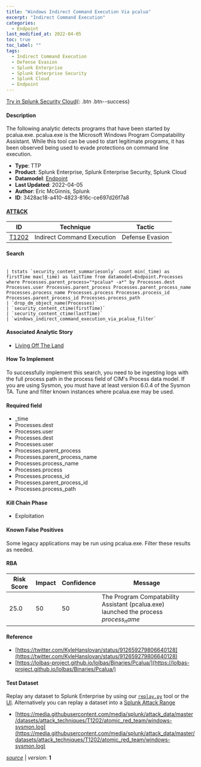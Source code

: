 ```yaml
---
title: "Windows Indirect Command Execution Via pcalua"
excerpt: "Indirect Command Execution"
categories:
  - Endpoint
last_modified_at: 2022-04-05
toc: true
toc_label: ""
tags:
  - Indirect Command Execution
  - Defense Evasion
  - Splunk Enterprise
  - Splunk Enterprise Security
  - Splunk Cloud
  - Endpoint
---
```




[Try in Splunk Security Cloud](https://www.splunk.com/en_us/cyber-security.html){: .btn .btn--success}

#### Description

The following analytic detects programs that have been started by pcalua.exe. pcalua.exe is the Microsoft Windows Program Compatability Assistant.  While this tool can be used to start legitimate programs, it has been observed being used to evade protections on command line execution.

- **Type**: TTP
- **Product**: Splunk Enterprise, Splunk Enterprise Security, Splunk Cloud
- **Datamodel**: [Endpoint](https://docs.splunk.com/Documentation/CIM/latest/User/Endpoint)
- **Last Updated**: 2022-04-05
- **Author**: Eric McGinnis, Splunk
- **ID**: 3428ac18-a410-4823-816c-ce697d26f7a8


#### [ATT&CK](https://attack.mitre.org/)

| ID          | Technique   | Tactic         |
| ----------- | ----------- |--------------- |
| [T1202](https://attack.mitre.org/techniques/T1202/) | Indirect Command Execution | Defense Evasion |

#### Search

```

| tstats `security_content_summariesonly` count min(_time) as firstTime max(_time) as lastTime from datamodel=Endpoint.Processes where Processes.parent_process="*pcalua* -a*" by Processes.dest Processes.user Processes.parent_process Processes.parent_process_name Processes.process_name Processes.process Processes.process_id Processes.parent_process_id Processes.process_path 
| `drop_dm_object_name(Processes)` 
| `security_content_ctime(firstTime)` 
| `security_content_ctime(lastTime)` 
| `windows_indirect_command_execution_via_pcalua_filter`
```

#### Associated Analytic Story
* [Living Off The Land](/stories/living_off_the_land)


#### How To Implement
To successfully implement this search, you need to be ingesting logs with the full process path in the process field of CIM&#39;s Process data model. If you are using Sysmon, you must have at least version 6.0.4 of the Sysmon TA. Tune and filter known instances where pcalua.exe may be used.

#### Required field
* _time
* Processes.dest
* Processes.user
* Processes.dest
* Processes.user
* Processes.parent_process
* Processes.parent_process_name
* Processes.process_name
* Processes.process
* Processes.process_id
* Processes.parent_process_id
* Processes.process_path


#### Kill Chain Phase
* Exploitation


#### Known False Positives
Some legacy applications may be run using pcalua.exe.  Filter these results as needed.


#### RBA

| Risk Score  | Impact      | Confidence   | Message      |
| ----------- | ----------- |--------------|--------------|
| 25.0 | 50 | 50 | The Program Compatability Assistant (pcalua.exe) launched the process $process_name$ |




#### Reference

* [https://twitter.com/KyleHanslovan/status/912659279806640128](https://twitter.com/KyleHanslovan/status/912659279806640128)
* [https://lolbas-project.github.io/lolbas/Binaries/Pcalua/](https://lolbas-project.github.io/lolbas/Binaries/Pcalua/)



#### Test Dataset
Replay any dataset to Splunk Enterprise by using our [`replay.py`](https://github.com/splunk/attack_data#using-replaypy) tool or the [UI](https://github.com/splunk/attack_data#using-ui).
Alternatively you can replay a dataset into a [Splunk Attack Range](https://github.com/splunk/attack_range#replay-dumps-into-attack-range-splunk-server)

* [https://media.githubusercontent.com/media/splunk/attack_data/master/datasets/attack_techniques/T1202/atomic_red_team/windows-sysmon.log](https://media.githubusercontent.com/media/splunk/attack_data/master/datasets/attack_techniques/T1202/atomic_red_team/windows-sysmon.log)



[*source*](https://github.com/splunk/security_content/tree/develop/detections/endpoint/windows_indirect_command_execution_via_pcalua.yml) \| *version*: **1**